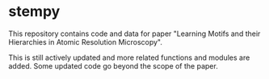 # stempy

This repository contains code and data for paper "Learning Motifs and their Hierarchies in Atomic Resolution Microscopy".

This is still actively updated and more related functions and modules are added. Some updated code go beyond the scope of the paper.
